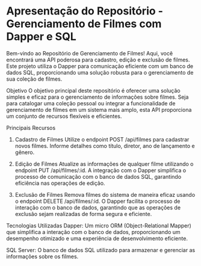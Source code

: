 
<h1>Apresentação do Repositório - Gerenciamento de Filmes com Dapper e SQL</h1>
Bem-vindo ao Repositório de Gerenciamento de Filmes! Aqui, você encontrará uma API poderosa para cadastro, edição e exclusão de filmes. Este projeto utiliza o Dapper para comunicação eficiente com um banco de dados SQL, proporcionando uma solução robusta para o gerenciamento de sua coleção de filmes.

Objetivo
O objetivo principal deste repositório é oferecer uma solução simples e eficaz para o gerenciamento de informações sobre filmes. Seja para catalogar uma coleção pessoal ou integrar a funcionalidade de gerenciamento de filmes em um sistema mais amplo, esta API proporciona um conjunto de recursos flexíveis e eficientes.

Principais Recursos
1. Cadastro de Filmes
Utilize o endpoint POST /api/filmes para cadastrar novos filmes. Informe detalhes como título, diretor, ano de lançamento e gênero.

2. Edição de Filmes
Atualize as informações de qualquer filme utilizando o endpoint PUT /api/filmes/:id. A integração com o Dapper simplifica o processo de comunicação com o banco de dados SQL, garantindo eficiência nas operações de edição.

3. Exclusão de Filmes
Remova filmes do sistema de maneira eficaz usando o endpoint DELETE /api/filmes/:id. O Dapper facilita o processo de interação com o banco de dados, garantindo que as operações de exclusão sejam realizadas de forma segura e eficiente.

Tecnologias Utilizadas
Dapper: Um micro ORM (Object-Relational Mapper) que simplifica a interação com o banco de dados, proporcionando um desempenho otimizado e uma experiência de desenvolvimento eficiente.

SQL Server: O banco de dados SQL utilizado para armazenar e gerenciar as informações sobre os filmes.
